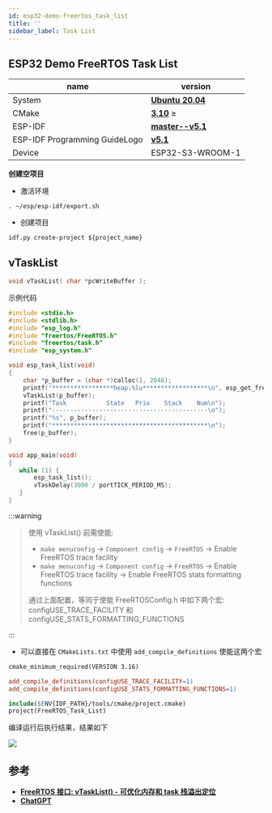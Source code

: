 ```yaml
---
id: esp32-demo-freertos_task_list
title: ''
sidebar_label: Task List
---
```


## ESP32 Demo FreeRTOS Task List

name | version 
---------|----------
 System | **[Ubuntu 20.04](https://releases.ubuntu.com/20.04/)**
 CMake  | **[3.10](https://cmake.org/)** ≥
 ESP-IDF | **[master--v5.1](https://github.com/espressif/esp-idf)**
 ESP-IDF Programming GuideLogo | **[v5.1](https://docs.espressif.com/projects/esp-idf/en/release-v5.1/esp32/index.html)**
 Device | ESP32-S3-WROOM-1

**创建空项目**

- 激活环境
``` shell
. ~/esp/esp-idf/export.sh 
```

- 创建项目
``` shell
idf.py create-project ${project_name}
```

## vTaskList
``` c
void vTaskList( char *pcWriteBuffer );
```

示例代码

``` c title="FreeRTOS_Task_List.c"
#include <stdio.h>
#include <stdlib.h>
#include "esp_log.h"
#include "freertos/FreeRTOS.h"
#include "freertos/task.h"
#include "esp_system.h"

void esp_task_list(void)
{
    char *p_buffer = (char *)calloc(1, 2048);
    printf("*****************heap:%lu******************\n", esp_get_free_heap_size());
    vTaskList(p_buffer);
    printf("Task           State   Prio    Stack    Num\n");
    printf("-------------------------------------------\n");
    printf("%s", p_buffer);
    printf("*******************************************\n");
    free(p_buffer);
}

void app_main(void)
{
   while (1) {
       esp_task_list();
       vTaskDelay(3000 / portTICK_PERIOD_MS);
   }
}
```

:::warning

> 使用 vTaskList() 前需使能:
> - `make menuconfig` -> `Component config` -> `FreeRTOS` -> Enable FreeRTOS trace facility
> - `make menuconfig` -> `Component config` -> `FreeRTOS` -> Enable FreeRTOS trace facility -> Enable FreeRTOS stats formatting functions
> 
> 通过上面配置，等同于使能 FreeRTOSConfig.h 中如下两个宏:
> configUSE_TRACE_FACILITY 和 configUSE_STATS_FORMATTING_FUNCTIONS

:::

- 可以直接在 `CMakeLists.txt` 中使用 `add_compile_definitions` 使能这两个宏

``` makefile title="CMakeLists.txt"
cmake_minimum_required(VERSION 3.16)

add_compile_definitions(configUSE_TRACE_FACILITY=1)
add_compile_definitions(configUSE_STATS_FORMATTING_FUNCTIONS=1)

include($ENV{IDF_PATH}/tools/cmake/project.cmake)
project(FreeRTOS_Task_List)
```

编译运行后执行结果，结果如下

![](https://pictures-1304295136.cos.ap-guangzhou.myqcloud.com/screenshot/esp32/demo-freertos-task-list/result.png)

## 参考
- **[FreeRTOS 接口: vTaskList() - 可优化内存和 task 栈溢出定位](https://blog.csdn.net/espressif/article/details/104719907)**
- **[ChatGPT](https://chat.openai.com/auth/login)**